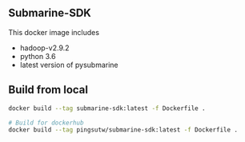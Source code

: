 <!---
  Licensed under the Apache License, Version 2.0 (the "License");
  you may not use this file except in compliance with the License.
  You may obtain a copy of the License at

   http://www.apache.org/licenses/LICENSE-2.0

  Unless required by applicable law or agreed to in writing, software
  distributed under the License is distributed on an "AS IS" BASIS,
  WITHOUT WARRANTIES OR CONDITIONS OF ANY KIND, either express or implied.
  See the License for the specific language governing permissions and
  limitations under the License. See accompanying LICENSE file.
-->
## Submarine-SDK
This docker image includes 
- hadoop-v2.9.2
- python 3.6
- latest version of pysubmarine

## Build from local
```bash
docker build --tag submarine-sdk:latest -f Dockerfile .

# Build for dockerhub
docker build --tag pingsutw/submarine-sdk:latest -f Dockerfile .
```

